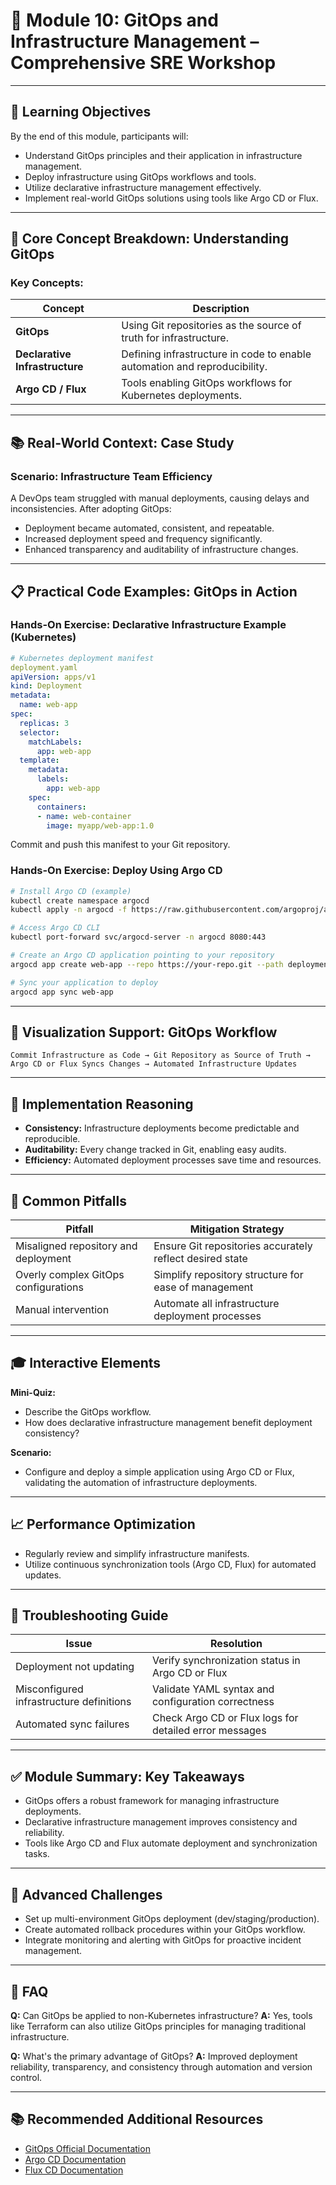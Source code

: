 # 🚢 Module 10: GitOps and Infrastructure Management – Comprehensive SRE Workshop

---

## 🎯 Learning Objectives

By the end of this module, participants will:

- Understand GitOps principles and their application in infrastructure management.
- Deploy infrastructure using GitOps workflows and tools.
- Utilize declarative infrastructure management effectively.
- Implement real-world GitOps solutions using tools like Argo CD or Flux.

---

## 📖 Core Concept Breakdown: Understanding GitOps

### Key Concepts:

| Concept                      | Description                                                   |
|------------------------------|---------------------------------------------------------------|
| **GitOps**                   | Using Git repositories as the source of truth for infrastructure.|
| **Declarative Infrastructure** | Defining infrastructure in code to enable automation and reproducibility.|
| **Argo CD / Flux**           | Tools enabling GitOps workflows for Kubernetes deployments.   |

---

## 📚 Real-World Context: Case Study

### Scenario: Infrastructure Team Efficiency

A DevOps team struggled with manual deployments, causing delays and inconsistencies. After adopting GitOps:

- Deployment became automated, consistent, and repeatable.
- Increased deployment speed and frequency significantly.
- Enhanced transparency and auditability of infrastructure changes.

---

## 📋 Practical Code Examples: GitOps in Action

### Hands-On Exercise: Declarative Infrastructure Example (Kubernetes)

```yaml
# Kubernetes deployment manifest
deployment.yaml
apiVersion: apps/v1
kind: Deployment
metadata:
  name: web-app
spec:
  replicas: 3
  selector:
    matchLabels:
      app: web-app
  template:
    metadata:
      labels:
        app: web-app
    spec:
      containers:
      - name: web-container
        image: myapp/web-app:1.0
```

Commit and push this manifest to your Git repository.

### Hands-On Exercise: Deploy Using Argo CD

```bash
# Install Argo CD (example)
kubectl create namespace argocd
kubectl apply -n argocd -f https://raw.githubusercontent.com/argoproj/argo-cd/stable/manifests/install.yaml

# Access Argo CD CLI
kubectl port-forward svc/argocd-server -n argocd 8080:443

# Create an Argo CD application pointing to your repository
argocd app create web-app --repo https://your-repo.git --path deployment.yaml --dest-server https://kubernetes.default.svc --dest-namespace default

# Sync your application to deploy
argocd app sync web-app
```

---

## 🎨 Visualization Support: GitOps Workflow

```ascii
Commit Infrastructure as Code → Git Repository as Source of Truth → Argo CD or Flux Syncs Changes → Automated Infrastructure Updates
```

---

## 🎯 Implementation Reasoning

- **Consistency:** Infrastructure deployments become predictable and reproducible.
- **Auditability:** Every change tracked in Git, enabling easy audits.
- **Efficiency:** Automated deployment processes save time and resources.

---

## 🚧 Common Pitfalls

| Pitfall                               | Mitigation Strategy                                        |
|---------------------------------------|------------------------------------------------------------|
| Misaligned repository and deployment  | Ensure Git repositories accurately reflect desired state   |
| Overly complex GitOps configurations  | Simplify repository structure for ease of management       |
| Manual intervention                   | Automate all infrastructure deployment processes           |

---

## 🎓 Interactive Elements

**Mini-Quiz:**
- Describe the GitOps workflow.
- How does declarative infrastructure management benefit deployment consistency?

**Scenario:**
- Configure and deploy a simple application using Argo CD or Flux, validating the automation of infrastructure deployments.

---

## 📈 Performance Optimization

- Regularly review and simplify infrastructure manifests.
- Utilize continuous synchronization tools (Argo CD, Flux) for automated updates.

---

## 🔧 Troubleshooting Guide

| Issue                                          | Resolution                                              |
|------------------------------------------------|---------------------------------------------------------|
| Deployment not updating                        | Verify synchronization status in Argo CD or Flux       |
| Misconfigured infrastructure definitions       | Validate YAML syntax and configuration correctness     |
| Automated sync failures                        | Check Argo CD or Flux logs for detailed error messages |

---

## ✅ Module Summary: Key Takeaways

- GitOps offers a robust framework for managing infrastructure deployments.
- Declarative infrastructure management improves consistency and reliability.
- Tools like Argo CD and Flux automate deployment and synchronization tasks.

---

## 🚀 Advanced Challenges

- Set up multi-environment GitOps deployment (dev/staging/production).
- Create automated rollback procedures within your GitOps workflow.
- Integrate monitoring and alerting with GitOps for proactive incident management.

---

## 📗 FAQ

**Q:** Can GitOps be applied to non-Kubernetes infrastructure?
**A:** Yes, tools like Terraform can also utilize GitOps principles for managing traditional infrastructure.

**Q:** What's the primary advantage of GitOps?
**A:** Improved deployment reliability, transparency, and consistency through automation and version control.

---

## 📚 Recommended Additional Resources

- [GitOps Official Documentation](https://www.gitops.tech/)
- [Argo CD Documentation](https://argo-cd.readthedocs.io/en/stable/)
- [Flux CD Documentation](https://fluxcd.io/)

